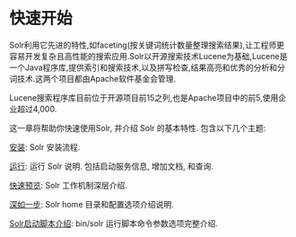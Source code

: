 # 快速开始

Solr利用它先进的特性,如faceting(按关键词统计数量整理搜索结果),让工程师更容易开发复杂且高性能的搜索应用.Solr以开源搜索技术Lucene为基础,Lucene是一个Java程序库,提供索引和搜索技术,以及拼写检查,结果高亮和优秀的分析和分词技术.这两个项目都由Apache软件基金会管理.

Lucene搜索程序库目前位于开源项目前15之列,也是Apache项目中的前5,使用企业超过4,000.

这一章将帮助你快速使用Solr, 并介绍 Solr 的基本特性. 包含以下几个主题:

[安装](start/install.md): Solr 安装流程.

[运行](start/run.md): 运行 Solr 说明. 包括启动服务信息, 增加文档, 和查询.

[快速预览](start/overview.md): Solr 工作机制深层介绍.

[深如一步](start/closer.md): Solr home 目录和配置选项介绍说明.

[Solr启动脚本介绍](start/script.md): bin/solr 运行脚本命令参数选项完整介绍.